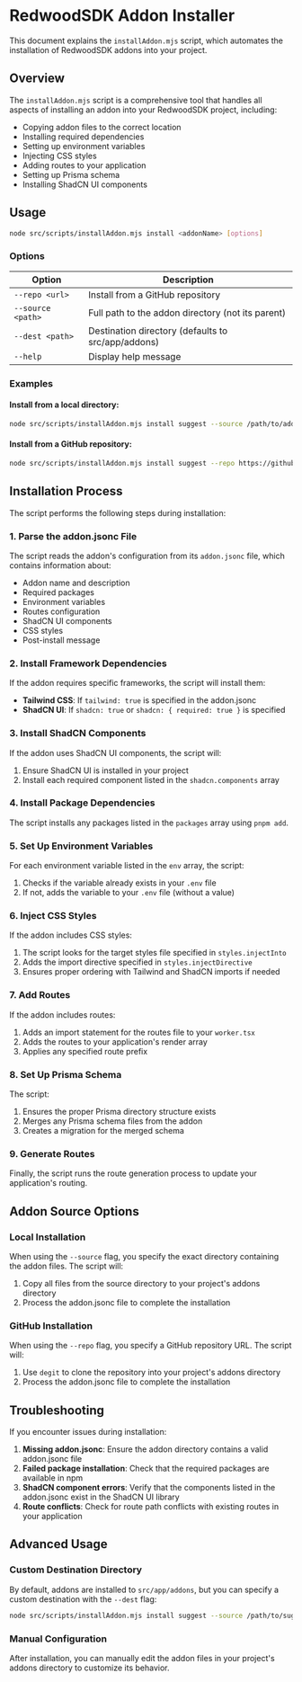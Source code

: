 # RedwoodSDK Addon Installer

This document explains the `installAddon.mjs` script, which automates the installation of RedwoodSDK addons into your project.

## Overview

The `installAddon.mjs` script is a comprehensive tool that handles all aspects of installing an addon into your RedwoodSDK project, including:

- Copying addon files to the correct location
- Installing required dependencies
- Setting up environment variables
- Injecting CSS styles
- Adding routes to your application
- Setting up Prisma schema
- Installing ShadCN UI components

## Usage

```bash
node src/scripts/installAddon.mjs install <addonName> [options]
```

### Options

| Option | Description |
|--------|-------------|
| `--repo <url>` | Install from a GitHub repository |
| `--source <path>` | Full path to the addon directory (not its parent) |
| `--dest <path>` | Destination directory (defaults to src/app/addons) |
| `--help` | Display help message |

### Examples

#### Install from a local directory:

```bash
node src/scripts/installAddon.mjs install suggest --source /path/to/addons/suggest
```

#### Install from a GitHub repository:

```bash
node src/scripts/installAddon.mjs install suggest --repo https://github.com/username/repo/addons
```

## Installation Process

The script performs the following steps during installation:

### 1. Parse the addon.jsonc File

The script reads the addon's configuration from its `addon.jsonc` file, which contains information about:

- Addon name and description
- Required packages
- Environment variables
- Routes configuration
- ShadCN UI components
- CSS styles
- Post-install message

### 2. Install Framework Dependencies

If the addon requires specific frameworks, the script will install them:

- **Tailwind CSS**: If `tailwind: true` is specified in the addon.jsonc
- **ShadCN UI**: If `shadcn: true` or `shadcn: { required: true }` is specified

### 3. Install ShadCN Components

If the addon uses ShadCN UI components, the script will:

1. Ensure ShadCN UI is installed in your project
2. Install each required component listed in the `shadcn.components` array

### 4. Install Package Dependencies

The script installs any packages listed in the `packages` array using `pnpm add`.

### 5. Set Up Environment Variables

For each environment variable listed in the `env` array, the script:

1. Checks if the variable already exists in your `.env` file
2. If not, adds the variable to your `.env` file (without a value)

### 6. Inject CSS Styles

If the addon includes CSS styles:

1. The script looks for the target styles file specified in `styles.injectInto`
2. Adds the import directive specified in `styles.injectDirective`
3. Ensures proper ordering with Tailwind and ShadCN imports if needed

### 7. Add Routes

If the addon includes routes:

1. Adds an import statement for the routes file to your `worker.tsx`
2. Adds the routes to your application's render array
3. Applies any specified route prefix

### 8. Set Up Prisma Schema

The script:

1. Ensures the proper Prisma directory structure exists
2. Merges any Prisma schema files from the addon
3. Creates a migration for the merged schema

### 9. Generate Routes

Finally, the script runs the route generation process to update your application's routing.

## Addon Source Options

### Local Installation

When using the `--source` flag, you specify the exact directory containing the addon files. The script will:

1. Copy all files from the source directory to your project's addons directory
2. Process the addon.jsonc file to complete the installation

### GitHub Installation

When using the `--repo` flag, you specify a GitHub repository URL. The script will:

1. Use `degit` to clone the repository into your project's addons directory
2. Process the addon.jsonc file to complete the installation

## Troubleshooting

If you encounter issues during installation:

1. **Missing addon.jsonc**: Ensure the addon directory contains a valid addon.jsonc file
2. **Failed package installation**: Check that the required packages are available in npm
3. **ShadCN component errors**: Verify that the components listed in the addon.jsonc exist in the ShadCN UI library
4. **Route conflicts**: Check for route path conflicts with existing routes in your application

## Advanced Usage

### Custom Destination Directory

By default, addons are installed to `src/app/addons`, but you can specify a custom destination with the `--dest` flag:

```bash
node src/scripts/installAddon.mjs install suggest --source /path/to/suggest --dest /custom/path
```

### Manual Configuration

After installation, you can manually edit the addon files in your project's addons directory to customize its behavior.
